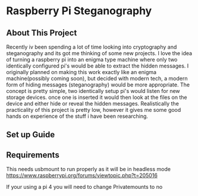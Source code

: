 # Raspberry Pi Steganography

## About This Project

Recently iv been spending a lot of time looking into cryptography and steganography and its got me thinking of some new projects. I love the idea of turning a raspberry pi into an enigma type machine where only two identically configured pi's would be able to extract the hidden messages. I originally planned on making this work exactly like an enigma machine(possibly coming soon), but decided with modern tech, a modern form of hiding messages (steganography) would be more appropriate. The concept is pretty simple, two identically setup pi's would listen for new storage devices. once one is inserted it would then look at the files on the device and either hide or reveal the hidden messages. Realistically the practicality of this project is pretty low, however it gives me some good hands on experience of the stuff i have been researching.

## Set up Guide

## Requirements

This needs usbmount to run properly as it will be in headless mode
https://www.raspberrypi.org/forums/viewtopic.php?t=205016

If your using a pi 4 you will need to change Privatemounts to no